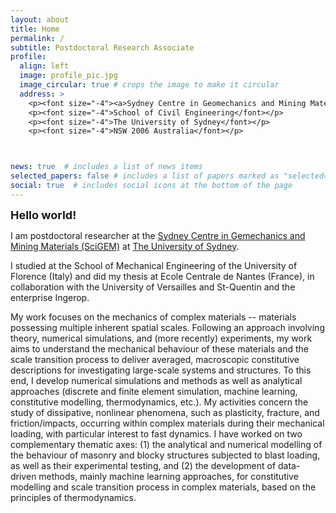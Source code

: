 ```yaml
---
layout: about
title: Home
permalink: /
subtitle: Postdoctoral Research Associate
profile:
  align: left
  image: profile_pic.jpg
  image_circular: true # crops the image to make it circular
  address: >
    <p><font size="-4"><a>Sydney Centre in Geomechanics and Mining Materials</font></p>
    <p><font size="-4">School of Civil Engineering</font></p>
    <p><font size="-4">The University of Sydney</font></p>
    <p><font size="-4">NSW 2006 Australia</font></p>



news: true  # includes a list of news items
selected_papers: false # includes a list of papers marked as "selected={true}"
social: true  # includes social icons at the bottom of the page
---
```





<p><font size="+1"><b>Hello world!</b></font></p>

I am postdoctoral researcher at the [Sydney Centre in Gemechanics and Mining Materials (SciGEM)](https://www.sydney.edu.au/engineering/our-research/infrastructure-and-transport/sydney-centre-in-geomechanics-and-mining-materials.html#:~:text=The%20Sydney%20Centre%20in%20Gemechanics,of%20geomechanics%20and%20geotechnical%20engineering.) at [The University of Sydney](https://www.sydney.edu.au/).

I studied at the School of Mechanical Engineering of the University of Florence (Italy) and did my thesis at Ecole Centrale de Nantes (France), in collaboration with the University of Versailles and St-Quentin and the enterprise Ingerop.

My work focuses on the mechanics of complex materials -- materials possessing multiple inherent spatial scales. Following an approach involving theory, numerical simulations, and (more recently) experiments, my work aims to understand the mechanical behaviour of these materials and the scale transition process to deliver averaged, macroscopic constitutive descriptions for investigating large-scale systems and structures. To this end, I develop numerical simulations and methods as well as analytical approaches (discrete and finite element simulation, machine learning, constitutive modelling, thermodynamics, etc.). My activities concern the study of dissipative, nonlinear phenomena, such as plasticity, fracture, and friction/impacts, occurring within complex materials during their mechanical loading, with particular interest to fast dynamics. I have worked on two complementary thematic axes: (1) the analytical and numerical modelling of the behaviour of masonry and blocky structures subjected to blast loading, as well as their experimental testing, and (2) the development of data-driven methods, mainly machine learning approaches, for constitutive modelling and scale transition process in complex materials, based on the principles of thermodynamics.
